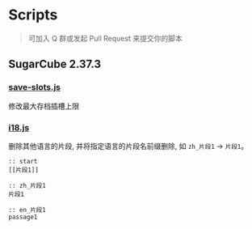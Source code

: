 # Scripts
> 可加入 Q 群或发起 Pull Request 来提交你的脚本

## SugarCube 2.37.3

### [save-slots.js](./html/sugarcube/save-slots.js) 

修改最大存档插槽上限

### [i18.js](./data/sugarcube/i18.js)

删除其他语言的片段, 并将指定语言的片段名前缀删除, 如 `zh_片段1` -> `片段1`。

```
:: start
[[片段1]]

:: zh_片段1
片段1

:: en_片段1
passage1
```
